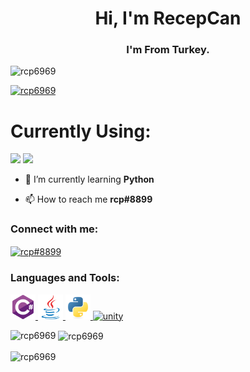 <h1 align="center">Hi, I'm RecepCan</h1>
<h3 align="center">I'm From Turkey.</h3>

<p align="left"> <img src="https://komarev.com/ghpvc/?username=rcp6969&label=Profile%20views&color=0e75b6&style=flat" alt="rcp6969" /> </p>

<p align="left"> <a href="https://github.com/ryo-ma/github-profile-trophy"><img src="https://github-profile-trophy.vercel.app/?username=rcp6969" alt="rcp6969" /></a> </p>

# Currently Using: 
![](https://img.shields.io/badge/Code-JavaScript-informational?style=flat&logo=JavaScript&logoColor=white&color=2bbc8a)
![](https://img.shields.io/badge/Code-Python-informational?style=flat&logo=Python&logoColor=white&color=2bbc8a)

- 🌱 I’m currently learning **Python**

- 📫 How to reach me **rcp#8899**

<h3 align="left">Connect with me:</h3>
<p align="left">
<a href="https://discord.gg/rcp#8899" target="blank"><img align="center" src="https://raw.githubusercontent.com/rahuldkjain/github-profile-readme-generator/master/src/images/icons/Social/discord.svg" alt="rcp#8899" height="30" width="40" /></a>
</p>

<h3 align="left">Languages and Tools:</h3>
<p align="left"> <a href="https://www.w3schools.com/cs/" target="_blank"> <img src="https://raw.githubusercontent.com/devicons/devicon/master/icons/csharp/csharp-original.svg" alt="csharp" width="40" height="40"/> </a> <a href="https://www.java.com" target="_blank"> <img src="https://raw.githubusercontent.com/devicons/devicon/master/icons/java/java-original.svg" alt="java" width="40" height="40"/> </a> <a href="https://www.python.org" target="_blank"> <img src="https://raw.githubusercontent.com/devicons/devicon/master/icons/python/python-original.svg" alt="python" width="40" height="40"/> </a> <a href="https://unity.com/" target="_blank"> <img src="https://www.vectorlogo.zone/logos/unity3d/unity3d-icon.svg" alt="unity" width="40" height="40"/> </a> </p>

<p><img align="left" src="https://github-readme-stats.vercel.app/api/top-langs?username=rcp6969&show_icons=true&theme=dark&locale=en&layout=compact" alt="rcp6969" /></p>

<p>&nbsp;<img align="center" src="https://github-readme-stats.vercel.app/api?username=rcp6969&show_icons=true&theme=dark&locale=en" alt="rcp6969" /></p>

<p><img align="center" src="https://github-readme-streak-stats.herokuapp.com/?user=rcp6969&theme=dark" alt="rcp6969" /></p>
